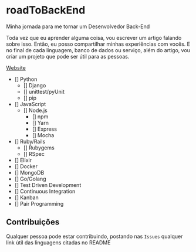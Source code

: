 # roadToBackEnd
Minha jornada para me tornar um Desenvolvedor Back-End

Toda vez que eu aprender alguma coisa, vou escrever um artigo falando sobre isso. Então, eu posso compartilhar minhas experiências com vocês.
E no final de cada linguagem, banco de dados ou serviço, além do artigo, vou criar um projeto que pode ser útil para as pessoas.

[Website](https://gka19.github.io)

* [] Python
	* [] Django
	* [] unittest/pyUnit
	* [] pip
* [] JavaScript
	* [] Node.js
		* [] npm
		* [] Yarn
		* [] Express
		* [] Mocha
* [] Ruby/Rails
	* [] Rubygems
	* [] RSpec
* [] Elixir
* [] Docker
* [] MongoDB
* [] Go/Golang
* [] Test Driven Development
* [] Continuous Integration
* [] Kanban
* [] Pair Programming

## Contribuições
Qualquer pessoa pode estar contribuindo, postando nas `Issues` qualquer link útil das linguagens citadas no README